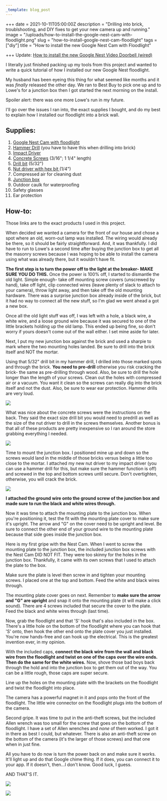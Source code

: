 ```yaml
---
_template: blog_post
---
```


+++
date = 2021-10-11T05:00:00Z
description = "Drilling into brick, troublshooting, and DIY fixes to get your new camera up and running."
image = "/uploads/how-to-install-the-google-nest-cam-with-floodlight.png"
slug = "how-to-install-google-nest-cam-floodlight"
tags = ["diy"]
title = "How to install the new Google Nest Cam with Floodlight"

+++
Update: [How to install the new Google Nest Video Doorbell (wired)](https://craftycody.com/life/install-google-nest-doorbell-wired/)

I literally just finished packing up my tools from this project and wanted to write a quick tutorial of how I installed our new Google Nest floodlight.

My husband has been eyeing this thing for what seemed like months and it was _finally_ released the other day. We ran to Best Buy to pick one up and to Lowe's for a junction box then I got started the next morning on the install.

Spoiler alert: there was one more Lowe's run in my future.

I'll go over the issues I ran into, the exact supplies I bought, and do my best to explain how I installed our floodlight into a brick wall.

## Supplies:

 1. [Google Nest Cam with floodlight](https://store.google.com/us/product/nest_cam_floodlight?hl=en-US)
 2. [Hammer Drill](https://www.lowes.com/pd/DEWALT-1-2-in-Corded-Hammer-Drill/3032367) (you have to have this when drilling into brick)
 3. [Impact Driver](https://www.lowes.com/pd/DEWALT-XR-20-Volt-Max-1-4-in-Variable-Speed-Brushless-Cordless-Impact-Driver/1000217089)
 4. [Concrete Screws](https://www.lowes.com/pd/Tapcon-8-Pack-1-1-4-in-x-3-16-in-Concrete-Anchors/3044002) (3/16"; 1 1/4" length)
 5. [Drill bit](https://www.lowes.com/pd/Tapcon-3-1-2-in-Carbide-Masonry-Drill-Bit-for-Hammer-Drill/1260139) (5/32")
 6. [Nut driver with hex bit ](https://www.lowes.com/pd/DEWALT-1-4-in-x-1-7-8-in-Standard-SAE-Hex-Nut-Driver/999928912)(1/4")
 7. Compressed air for cleaning dust
 8. [Junction box](https://www.lowes.com/pd/Sigma-Electric-Round-Weatherproof-Box-White-Metal-Weatherproof-New-Work-Standard-Round-Exterior-Electrical-Box/3152543)
 9. Outdoor caulk for waterproofing
10. Safety glasses
11. Ear protection

## How-to:

Those links are to the exact products I used in this project.

When decided we wanted a camera for the front of our house and chose a spot where an old, worn-out lamp was installed. The wiring would already be there, so it should be fairly straightforward. And, it was thankfully. I did have to run to Lowe's a second time after buying the junction box to get all the masonry screws because I was hoping to be able to install the camera using what was already there, but it wouldn't have fit.

**The first step is to turn the power off to the light at the breaker- MAKE SURE YOU DO THIS.** Once the power is 100% off, I started to dismantle the old light. Simple enough- take off mounting screw covers (unscrewed by hand), take off light, clip connected wires (leave plenty of slack to attach to your camera), throw light away, and then take off the old mounting hardware. There was a surprise junction box already inside of the brick, but it had no way to connect all the new stuff, so I'm glad we went ahead a got a new box.

Once all the old light stuff was off, I was left with a hole, a black wire, a white wire, and a loose ground wire because it was secured to one of the little brackets holding up the old lamp. This ended up being fine, so don't worry if yours doesn't come out of the wall either. I set mine aside for later.

Next, I put my new junction box against the brick and used a sharpie to mark where the two mounting holes landed. Be sure to drill into the brick itself and NOT the mortar.

Using that 5/32" drill bit in my hammer drill, I drilled into those marked spots and through the brick. **You need to pre-drill** otherwise you risk cracking the brick- the same as pre-drilling through wood. Also, be sure to drill the hole longer than the length of your screws. Clean out the holes with compressed air or a vacuum. You want it clean so the screws can really dig into the brick itself and not the dust. Also, be sure to wear ear protection. Hammer drills are very loud.

![](/uploads/tapcon-masonry-drill-bit.jpg)

What was nice about the concrete screws were the instructions on the back. They said the exact size drill bit you would need to predrill as well as the size of the nut driver to drill in the screws themselves. Another bonus is that all of these products are pretty inexpensive so I ran around the store grabbing everything I needed.

![](/uploads/tapcon-concrete-screws.jpg)

Time to mount the junction box. I positioned mine up and down so the screws would land in the middle of those bricks versus being a little too close to the mortar. I attached my new nut driver to my impact driver (you can use a hammer drill for this, but make sure the hammer function is off) and screwed in the top and bottom screws until secure. Don't overtighten, otherwise, you will crack the brick.

![](/uploads/dewalt-nut-driver-hex-bit.jpg)

**I attached the ground wire onto the ground screw of the junction box and made sure to run the black and white wires through.**

Now it was time to attach the mounting plate to the junction box. When you're positioning it, test the fit with the mounting plate cover to make sure it's upright. The arrow and "G" on the cover need to be upright and level. Be sure to connect the other end of your ground wire to the mounting plate because that side goes inside the junction box.

Here is my first gripe with the Nest Cam. When I went to screw the mounting plate to the junction box, the included junction box screws with the Nest Cam DID NOT FIT. They were too skinny for the holes in the junction box. Thankfully, it came with its own screws that I used to attach the plate to the box.

Make sure the plate is level then screw in and tighten your mounting screws. I placed one at the top and bottom. Feed the white and black wires through.

The mounting plate cover goes on next. Remember to **make sure the arrow and "G" are upright** and snap it onto the mounting plate (it will make a click sound). There are 4 screws included that secure the cover to the plate. Feed the black and white wires through (last time).

Now, grab the floodlight and that 'S' hook that's also included in the box. There's a little hole on the bottom of the floodlight where you can hook that 'S' onto, then hook the other end onto the plate cover you just installed. You're now hands-free and can hook up the electrical. This is the greatest invention ever, in my opinion.

With the included caps, **connect the black wire from the wall and black wire from the floodlight and twist on one of the caps over the wire ends. Then do the same for the white wires.** Now, shove those bad boys back through the hold and into the junction box to get them out of the way. You can be a little rough, those caps are super secure.

Line up the holes on the mounting plate with the brackets on the floodlight and twist the floodlight into place.

The camera has a powerful magnet in it and pops onto the front of the floodlight. The little wire connector on the floodlight plugs into the bottom of the camera.

Second gripe. It was time to put in the anti-theft screws, but the included Allen wrench was too small for the screw that goes on the bottom of the floodlight. I have a set of Allen wrenches and _none_ of them worked. I got it in there as best I could, but whatever. There is also an anti-theft screw on the bottom of the camera (it's the larger of those screws) and that one when in just fine.

All you have to do now is turn the power back on and make sure it works. It'll light up and do that Google chime thing. If it does, you can connect it to your app. If it doesn't, then...I don't know. Good luck, I guess.

AND THAT'S IT.

![](/uploads/close-up-google-nest-cam-floodlight.jpg)

![](/uploads/wide-img-google-nest-cam-outside.jpg)
